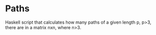 # Paths
Haskell script that calculates how many paths of a given length p, p>3, there are in a matrix nxn, where n>3. 
